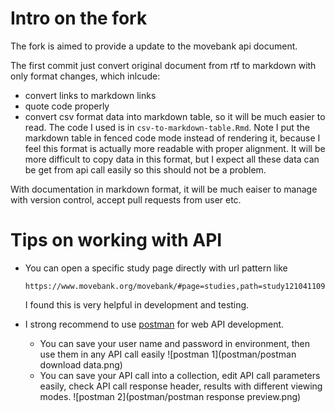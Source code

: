 # Intro on the fork
The fork is aimed to provide a update to the movebank api document. 

The first commit just convert original document from rtf to markdown with only format changes, which inlcude:
- convert links to markdown links
- quote code properly
- convert csv format data into markdown table, so it will be much easier to read. The code I used is in `csv-to-markdown-table.Rmd`. 
  Note I put the markdown table in fenced code mode instead of rendering it, because I feel this format is actually more readable with proper alignment. It will be more difficult to copy data in this format, but I expect all these data can be get from api call easily so this should not be a problem.

With documentation in markdown format, it will be much eaiser to manage with version control, accept pull requests from user etc.

# Tips on working with API
- You can open a specific study page directly with url pattern like

    `https://www.movebank.org/movebank/#page=studies,path=study121041109`

    I found this is very helpful in development and testing.

- I strong recommend to use [postman](https://www.getpostman.com/) for web API development.
    + You can save your user name and password in environment, then use them in any API call easily
  ![postman 1](postman/postman download data.png)
    + You can save your API call into a collection, edit API call parameters easily, check API call response header, results with different viewing modes.
  ![postman 2](postman/postman response preview.png)
